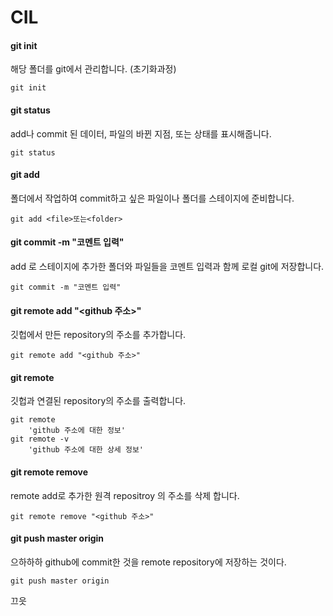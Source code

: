 # CIL

#### git init

해당 폴더를 git에서 관리합니다. (초기화과정)

```shell
git init
```

#### git status

add나 commit 된 데이터, 파일의 바뀐 지점, 또는 상태를 표시해줍니다.

``` shell
git status
```

#### git add  <file>

폴더에서 작업하여 commit하고 싶은 파일이나 폴더를 스테이지에 준비합니다.

``` shell
git add <file>또는<folder>
```

#### git commit -m "코멘트 입력"

add 로 스테이지에 추가한 폴더와 파일들을 코멘트 입력과 함께 로컬 git에 저장합니다.

``` shell
git commit -m "코멘트 입력"
```



#### git remote add "<github 주소>"

깃헙에서 만든 repository의 주소를 추가합니다.

``` shell
git remote add "<github 주소>"
```

#### git remote

깃헙과 연결된 repository의 주소를 출력합니다.

``` shell
git remote
	'github 주소에 대한 정보'
git remote -v
	'github 주소에 대한 상세 정보'
```

#### git remote remove

 remote add로 추가한 원격 repositroy 의 주소를 삭제 합니다.

 ``` shell
git remote remove "<github 주소>"
 ```



#### git push master origin

으하하하 github에 commit한 것을 remote repository에 저장하는 것이다.

``` shell
git push master origin
```



끄읏







